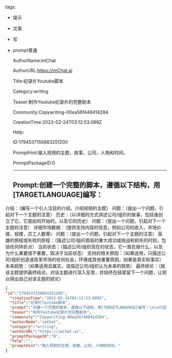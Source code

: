   tags: 
- 提示
- 文案
- 写
- prompt普通

  AuthorName:imChat

  AuthorURL:https://imChat.ai

  Title:纪录片Youtube脚本

  Category:writing

  Teaser:制作Youtube纪录片的完整剧本

  Community:Copywriting-00ea56f446414284

  CreationTime:2023-02-24T03:12:53.089Z

  Help:

  ID:1794537156883251200

  PromptHint:输入视频的主题，故事，公司，人物和时间。

  PromptPackageID:0

  ---

  ## Prompt:创建一个完整的脚本，遵循以下结构，用[TARGETLANGUAGE]编写：

介绍：（编写一个引人注目的介绍，介绍视频的主题）
问题：（提出一个问题，引起对下一个主题的注意）
历史：（以详细的方式讲述公司/组织的故事，包括谁创立了它，它是如何开始的，以及它的历史）
问题：（提出一个问题，引起对下一个主题的注意）
详细市场数据：（提供支持内容的信息，例如公司的收入，市场价值，规模，员工人数等）
问题：（提出一个问题，引起对下一个主题的注意）
英雄的旅程或失败的旅程：（描述公司/组织面临的重大成功或挑战和损失的时刻，包括任何转折点）
当前状态：（描述公司/组织现在的状态，它一直在做什么，以及为什么重要或不重要，取决于当前状态）
支持的相关原因：（如果适用，只描述公司/组织创造或改革市场的任何社会，环境或其他重要原因，如果是真实和事实）
未来趋势：（如果适用且属实，请描述公司/组织认为未来的趋势）
最终结论：（就该主题提供最终结论，对该主题进行深入反思，并始终在结尾留下一个问题，让观众得出自己对该主题的结论）

  ```json
  {
  "id":"1794537156883251200",
    "creationTime":"2023-02-24T03:12:53.089Z",
    "title":"纪录片Youtube脚本",
    "prompt":"创建一个完整的脚本，遵循以下结构，用[TARGETLANGUAGE]编写：\n\n介绍：（编写一个引人注目的介绍，介绍视频的主题）\n问题：（提出一个问题，引起对下一个主题的注意）\n历史：（以详细的方式讲述公司/组织的故事，包括谁创立了它，它是如何开始的，以及它的历史）\n问题：（提出一个问题，引起对下一个主题的注意）\n详细市场数据：（提供支持内容的信息，例如公司的收入，市场价值，规模，员工人数等）\n问题：（提出一个问题，引起对下一个主题的注意）\n英雄的旅程或失败的旅程：（描述公司/组织面临的重大成功或挑战和损失的时刻，包括任何转折点）\n当前状态：（描述公司/组织现在的状态，它一直在做什么，以及为什么重要或不重要，取决于当前状态）\n支持的相关原因：（如果适用，只描述公司/组织创造或改革市场的任何社会，环境或其他重要原因，如果是真实和事实）\n未来趋势：（如果适用且属实，请描述公司/组织认为未来的趋势）\n最终结论：（就该主题提供最终结论，对该主题进行深入反思，并始终在结尾留下一个问题，让观众得出自己对该主题的结论）",
    "teaser":"制作Youtube纪录片的完整剧本",
    "community":"Copywriting-00ea56f446414284",
    "authorName":"imChat",
    "category":"writing",
    "authorURL":"https://imChat.ai",
    "promptPackageID":"0",
    "help":"",
    "promptHint":"输入视频的主题，故事，公司，人物和时间。"
  }
  ```
